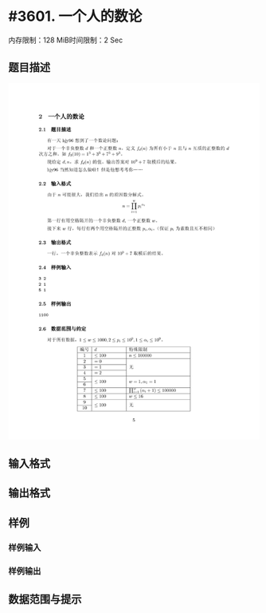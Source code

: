# #3601. 一个人的数论

内存限制：128 MiB时间限制：2 Sec

## 题目描述

![](upload/201405/1(1).jpg)

## 输入格式

## 输出格式

## 样例

### 样例输入

### 样例输出

## 数据范围与提示
